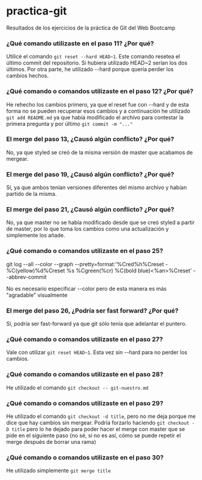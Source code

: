 # practica-git
Resultados de los ejercicios de la práctica de Git del Web Bootcamp

### ¿Qué comando utilizaste en el paso 11? ¿Por qué?

Utilicé el comando `git reset --hard HEAD~1`. Este comando
resetea el último commit del repositorio. Si hubiera utilizado
HEAD~2 serían los dos últimos. Por otra parte, he utilizado --hard
porque quería perder los cambios hechos.

### ¿Qué comando o comandos utilizaste en el paso 12? ¿Por qué?

He rehecho los cambios primero, ya que el reset fue con --hard
y de esta forma no se pueden recuperar esos cambios y a continuación
he utilizado `git add README.md` ya que había modificado el archivo
para contestar la primera pregunta y por último `git commit -m "..."`

### El merge del paso 13, ¿Causó algún conflicto? ¿Por qué?

No, ya que styled se creó de la misma versión de master que acabamos
de mergear.

### El merge del paso 19, ¿Causó algún conflicto? ¿Por qué?

Sí, ya que ambos tenían versiones diferentes del mismo archivo y habían
partido de la misma.

### El merge del paso 21, ¿Causó algún conflicto? ¿Por qué?

No, ya que master no se había modificado desde que se creó styled
a partir de master, por lo que toma los cambios como una actualización
y simplemente los añade.

### ¿Qué comando o comandos utilizaste en el paso 25?

git log --all --color --graph --pretty=format:'%Cred%h%Creset -%C(yellow)%d%Creset %s %Cgreen(%cr) %C(bold blue)<%an>%Creset' --abbrev-commit

No es necesario especificar --color pero de esta manera es más "agradable" visualmente

### El merge del paso 26, ¿Podría ser fast forward? ¿Por qué?

Sí, podría ser fast-forward ya que git sólo tenía que adelantar
el puntero.

### ¿Qué comando o comandos utilizaste en el paso 27?

Vale con utilizar `git reset HEAD~1`. Esta vez sin --hard para
no perder los cambios.

### ¿Qué comando o comandos utilizaste en el paso 28?

He utilizado el comando `git checkout -- git-nuestro.md`

### ¿Qué comando o comandos utilizaste en el paso 29?

He utilizado el comando `git checkout -d title`, pero no
me deja porque me dice que hay cambios sin mergear. Podría
forzarlo haciendo `git checkout -D title` pero lo he dejado
para poder hacer el merge con master que se pide en el siguiente
paso (no sé, si no es así, cómo se puede repetir el merge
después de borrar una rama)

### ¿Qué comando o comandos utilizaste en el paso 30?

He utilizado simplemente `git merge title`


